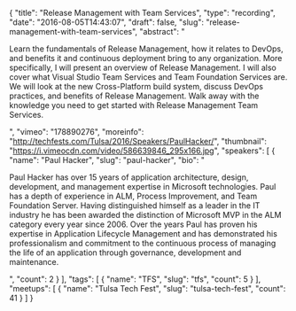 {
  "title": "Release Management with Team Services",
  "type": "recording",
  "date": "2016-08-05T14:43:07",
  "draft": false,
  "slug": "release-management-with-team-services",
  "abstract": "<p>Learn the fundamentals of Release Management, how it relates to DevOps, and benefits it and continuous deployment bring to any organization. More specifically, I will present an overview of Release Management. I will also cover what Visual Studio Team Services and Team Foundation Services are. We will look at the new Cross-Platform build system, discuss DevOps practices, and benefits of Release Management. Walk away with the knowledge you need to get started with Release Management Team Services.</p>",
  "vimeo": "178890276",
  "moreinfo": "http://techfests.com/Tulsa/2016/Speakers/PaulHacker/",
  "thumbnail": "https://i.vimeocdn.com/video/586639846_295x166.jpg",
  "speakers": [
    {
      "name": "Paul Hacker",
      "slug": "paul-hacker",
      "bio": "<p>Paul Hacker has over 15 years of application architecture, design, development, and management expertise in Microsoft technologies. Paul has a depth of experience in ALM, Process Improvement, and Team Foundation Server. Having distinguished himself as a leader in the IT industry he has been awarded the distinction of Microsoft MVP in the ALM category every year since 2006. Over the years Paul has proven his expertise in Application Lifecycle Management and has demonstrated his professionalism and commitment to the continuous process of managing the life of an application through governance, development and maintenance.</p>",
      "count": 2
    }
  ],
  "tags": [
    {
      "name": "TFS",
      "slug": "tfs",
      "count": 5
    }
  ],
  "meetups": [
    {
      "name": "Tulsa Tech Fest",
      "slug": "tulsa-tech-fest",
      "count": 41
    }
  ]
}